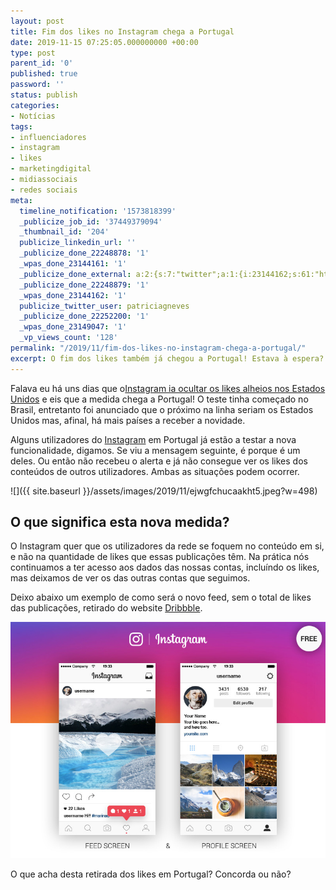 ```yaml
---
layout: post
title: Fim dos likes no Instagram chega a Portugal
date: 2019-11-15 07:25:05.000000000 +00:00
type: post
parent_id: '0'
published: true
password: ''
status: publish
categories:
- Notícias
tags:
- influenciadores
- instagram
- likes
- marketingdigital
- midiassociais
- redes sociais
meta:
  timeline_notification: '1573818399'
  _publicize_job_id: '37449379094'
  _thumbnail_id: '204'
  publicize_linkedin_url: ''
  _publicize_done_22248878: '1'
  _wpas_done_23144161: '1'
  _publicize_done_external: a:2:{s:7:"twitter";a:1:{i:23144162;s:61:"https://twitter.com/patriciagneves/status/1195307116757757966";}s:8:"facebook";a:1:{i:23149047;s:52:"https://facebook.com/114734013293166_124467032319864";}}
  _publicize_done_22248879: '1'
  _wpas_done_23144162: '1'
  publicize_twitter_user: patriciagneves
  _publicize_done_22252200: '1'
  _wpas_done_23149047: '1'
  _vp_views_count: '128'
permalink: "/2019/11/fim-dos-likes-no-instagram-chega-a-portugal/"
excerpt: O fim dos likes também já chegou a Portugal! Estava à espera? Leia tudo aqui!
---
```

<!-- wp:paragraph -->

Falava eu há uns dias que o[Instagram ia ocultar os likes alheios nos Estados Unidos](/2019/11/12/instagram-eua-sao-os-proximos-a-receber-o-teste-que-oculta-o-numero-de-likes/) e eis que a medida chega a Portugal! O teste tinha começado no Brasil, entretanto foi anunciado que o próximo na linha seriam os Estados Unidos mas, afinal, há mais países a receber a novidade.

<!-- /wp:paragraph -->

<!-- wp:paragraph -->

Alguns utilizadores do [Instagram](https://www.instagram.com/?hl=pt) em Portugal já estão a testar a nova funcionalidade, digamos. Se viu a mensagem seguinte, é porque é um deles. Ou então não recebeu o alerta e já não consegue ver os likes dos conteúdos de outros utilizadores. Ambas as situações podem ocorrer.

<!-- /wp:paragraph -->

<!-- wp:image {"align":"center","id":226,"sizeSlug":"large"} -->

![]({{ site.baseurl }}/assets/images/2019/11/ejwgfchucaakht5.jpeg?w=498)

<!-- /wp:image -->

<!-- wp:heading -->

## O que significa esta nova medida?

<!-- /wp:heading -->

<!-- wp:paragraph -->

O Instagram quer que os utilizadores da rede se foquem no conteúdo em si, e não na quantidade de likes que essas publicações têm. Na prática nós continuamos a ter acesso aos dados das nossas contas, incluíndo os likes, mas deixamos de ver os das outras contas que seguimos.

<!-- /wp:paragraph -->

<!-- wp:paragraph -->

Deixo abaixo um exemplo de como será o novo feed, sem o total de likes das publicações, retirado do website [Dribbble](https://dribbble.com/shots/2730646-Instagram-Feed-Profile-Screen-Free-Ai).

<!-- /wp:paragraph -->

<!-- wp:image {"align":"center","id":228,"sizeSlug":"large"} -->

![](/assets/images/2019/11/dribbble-ig.jpg?w=800)

<!-- /wp:image -->

<!-- wp:paragraph -->

O que acha desta retirada dos likes em Portugal? Concorda ou não?

<!-- /wp:paragraph -->

